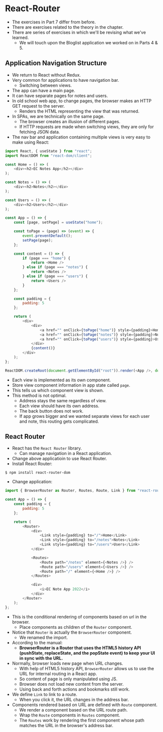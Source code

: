 # React-Router
- The exercises in Part 7 differ from before.
- There are exercises related to the theory in the chapter.
- There are series of exercises in which we'll be revising what we've learned.
    - We will touch upon the Bloglist application we worked on in Parts 4 & 5.


## Application Navigation Structure
- We return to React without Redux.
- Very common for applications to have navigation bar.
    - Switching between views.
- The app can have a main page.
- It can have separate pages for notes and users.
- In old school web app, to change pages, the browser makes an HTTP GET request to the server.
    - Renders the HTML representing the view that was returned.
- In SPAs, we are technically on the same page.
    - The browser creates an illusion of different pages.
    - If HTTP requests are made when switching views, they are only for fetching JSON data.
- The nav bar and application containing multiple views is very easy to make using React:
```js
import React, { useState } from "react";
import ReactDOM from "react-dom/client";

const Home = () => (
    <div><h2>EC Notes App</h2></div>
);

const Notes = () => (
    <div><h2>Notes</h2></div>
);

const Users = () => (
    <div><h2>Users</h2></div>
);

const App = () => {
    const [page, setPage] = useState("home");

    const toPage = (page) => (event) => {
        event.preventDefault();
        setPage(page);
    };

    const content = () => {
        if (page === "home") {
            return <Home />
        } else if (page === "notes") {
            return <Notes />
        } else if (page === "users") {
            return <Users />
        }
    };

    const padding = {
        padding: 5
    };

    return (
        <div>
            <div>
                <a href="" onClick={toPage("home")} style={padding}>Home</a>
                <a href="" onClick={toPage("notes")} style={padding}>Notes</a>
                <a href="" onClick={toPage("users")} style={padding}>Users</a>
            </div>
            {content()}
        </div>
    );
};

ReactDOM.createRoot(document.getElementById("root")).render(<App />, document.getElementById("root"));
```
- Each view is implemented as its own component.
- Store view component information in app state called `page`.
- This tells us which component view is shown.
- This method is not optimal.
    - Address stays the same regardless of view.
    - Each view should have its own address.
    - The back button does not work.
    - If app grows bigger and we wanted separate views for each user and note, this routing gets complicated.


## React Router
- React has the `React Router` library.
    - Can manage navigation in a React application.
- Change above applicatioin to use React Router.
- Install React Router:
```
$ npm install react-router-dom
```
- Change application:
```js
import { BrowserRouter as Router, Routes, Route, Link } from "react-router-dom";

const App = () => {
    const padding = {
        padding: 5
    };

    return (
        <Router>
            <div>
                <Link style={padding} to="/">Home</Link>
                <Link style={padding} to="/notes">Notes</Link>
                <Link style={padding} to="/users">Users</Link>
            </div>

            <Routes>
                <Route path="/notes" element={<Notes />} />
                <Route path="/users" element={<Users />} />
                <Route path="/" element={<Home />} />
            </Routes>

            <div>
                <i>EC Note App 2022</i>
            </div>
        </Router>
    );
};
```
- This is the conditional rendering of components based on url in the browser.
    - Place components as children of the `Router` component.
- Notice that `Router` is actually the `BrowserRouter` component.
    - We renamed the import.
- According to the manual:
    - **BrowserRouter is a Router that uses the HTML5 history API (pushState, replaceState, and the popState event) to keep your UI in sync with the URL.**
- Normally, browser loads new page when URL changes.
    - With help of HTML5 history API, `BrowserRouter` allows us to use the URL for internal routing in a React app.
    - So content of page is only manipulated using JS.
    - Browser does not load new content from the server.
    - Using back and forth actions and bookmarks still work.
- We define `Link` to link to a route.
    - When you click it, the URL changes in the address bar.
- Components rendered based on URL are defined with `Route` component.
    - We render a component based on the URL route path.
    - Wrap the `Route` components in `Routes` component.
    - The `Routes` work by rendering the first component whose path matches the URL in the browser's address bar.

